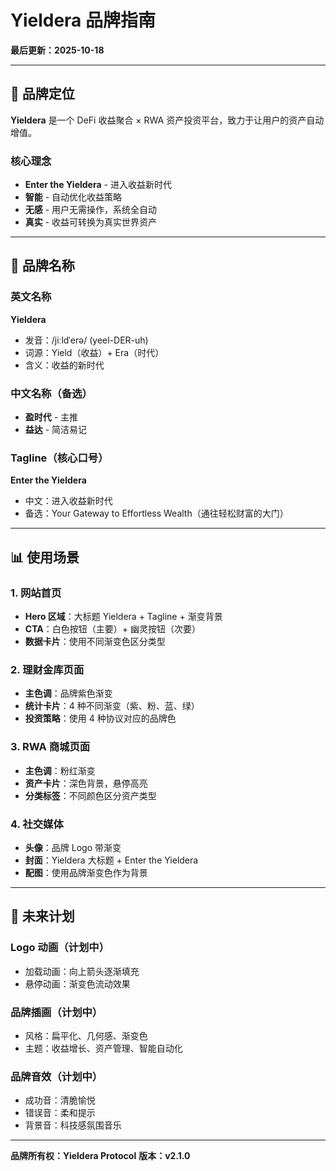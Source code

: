 # Yieldera 品牌指南

**最后更新：2025-10-18**

---

## 🎨 品牌定位

**Yieldera** 是一个 DeFi 收益聚合 × RWA 资产投资平台，致力于让用户的资产自动增值。

### 核心理念
- **Enter the Yieldera** - 进入收益新时代
- **智能** - 自动优化收益策略
- **无感** - 用户无需操作，系统全自动
- **真实** - 收益可转换为真实世界资产

---

## 🎯 品牌名称

### 英文名称
**Yieldera**
- 发音：/jiːldˈerə/ (yeel-DER-uh)
- 词源：Yield（收益）+ Era（时代）
- 含义：收益的新时代

### 中文名称（备选）
- **盈时代** - 主推
- **益达** - 简洁易记

### Tagline（核心口号）
**Enter the Yieldera**
- 中文：进入收益新时代
- 备选：Your Gateway to Effortless Wealth（通往轻松财富的大门）

---

## 📊 使用场景

### 1. 网站首页
- **Hero 区域**：大标题 Yieldera + Tagline + 渐变背景
- **CTA**：白色按钮（主要）+ 幽灵按钮（次要）
- **数据卡片**：使用不同渐变色区分类型

### 2. 理财金库页面
- **主色调**：品牌紫色渐变
- **统计卡片**：4 种不同渐变（紫、粉、蓝、绿）
- **投资策略**：使用 4 种协议对应的品牌色

### 3. RWA 商城页面
- **主色调**：粉红渐变
- **资产卡片**：深色背景，悬停高亮
- **分类标签**：不同颜色区分资产类型

### 4. 社交媒体
- **头像**：品牌 Logo 带渐变
- **封面**：Yieldera 大标题 + Enter the Yieldera
- **配图**：使用品牌渐变色作为背景

---

## 🚀 未来计划

### Logo 动画（计划中）
- 加载动画：向上箭头逐渐填充
- 悬停动画：渐变色流动效果

### 品牌插画（计划中）
- 风格：扁平化、几何感、渐变色
- 主题：收益增长、资产管理、智能自动化

### 品牌音效（计划中）
- 成功音：清脆愉悦
- 错误音：柔和提示
- 背景音：科技感氛围音乐

---

**品牌所有权：Yieldera Protocol**
**版本：v2.1.0**
